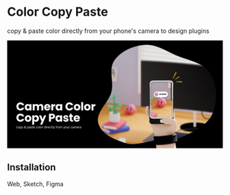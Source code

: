 # Color Copy Paste

copy & paste color directly from your phone's camera to design plugins

![screenshot](cover.png)

## Installation

Web, Sketch, Figma

